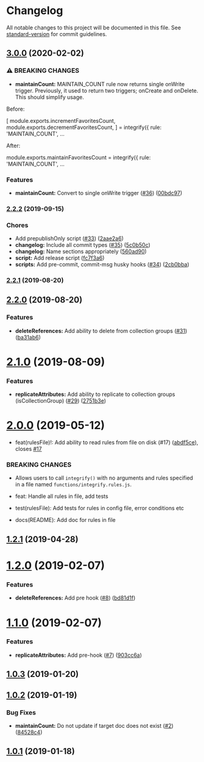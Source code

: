 # Changelog

All notable changes to this project will be documented in this file. See [standard-version](https://github.com/conventional-changelog/standard-version) for commit guidelines.

## [3.0.0](https://github.com/anishkny/integrify/compare/v2.2.2...v3.0.0) (2020-02-02)


### ⚠ BREAKING CHANGES

* **maintainCount:** MAINTAIN_COUNT rule now returns single onWrite trigger.
Previously, it used to return two triggers; onCreate and onDelete.
This should simplify usage.

Before:

[
  module.exports.incrementFavoritesCount,
  module.exports.decrementFavoritesCount,
] = integrify({
  rule: 'MAINTAIN_COUNT',
  ...

After:

module.exports.maintainFavoritesCount = integrify({
  rule: 'MAINTAIN_COUNT',
  ...

### Features

* **maintainCount:** Convert to single onWrite trigger ([#36](https://github.com/anishkny/integrify/issues/36)) ([00bdc97](https://github.com/anishkny/integrify/commit/00bdc978b8663dd9d33cdd3e63299be6ef95bf94))

### [2.2.2](https://github.com/anishkny/integrify/compare/v2.2.1...v2.2.2) (2019-09-15)


### Chores

* Add prepublishOnly script ([#33](https://github.com/anishkny/integrify/issues/33)) ([2aae2a6](https://github.com/anishkny/integrify/commit/2aae2a6))
* **changelog:** Include all commit types ([#35](https://github.com/anishkny/integrify/issues/35)) ([5c0b50c](https://github.com/anishkny/integrify/commit/5c0b50c))
* **changelog:** Name sections appropriately ([560ad90](https://github.com/anishkny/integrify/commit/560ad90))
* **script:** Add release script ([fc7f3a6](https://github.com/anishkny/integrify/commit/fc7f3a6))
* **scripts:** Add pre-commit, commit-msg husky hooks ([#34](https://github.com/anishkny/integrify/issues/34)) ([2cb0bba](https://github.com/anishkny/integrify/commit/2cb0bba))

### [2.2.1](https://github.com/anishkny/integrify/compare/v2.2.0...v2.2.1) (2019-08-20)

## [2.2.0](https://github.com/anishkny/integrify/compare/v2.1.0...v2.2.0) (2019-08-20)


### Features

* **deleteReferences:** Add ability to delete from collection groups ([#31](https://github.com/anishkny/integrify/issues/31)) ([ba31ab6](https://github.com/anishkny/integrify/commit/ba31ab6))

# [2.1.0](https://github.com/anishkny/integrify/compare/v2.0.0...v2.1.0) (2019-08-09)


### Features

* **replicateAttributes:** Add ability to replicate to collection groups (isCollectionGroup) ([#29](https://github.com/anishkny/integrify/issues/29)) ([2751b3e](https://github.com/anishkny/integrify/commit/2751b3e))



# [2.0.0](https://github.com/anishkny/integrify/compare/v1.2.1...v2.0.0) (2019-05-12)


* feat(rulesFile)!: Add ability to read rules from file on disk (#17) ([abdf5ce](https://github.com/anishkny/integrify/commit/abdf5ce)), closes [#17](https://github.com/anishkny/integrify/issues/17)


### BREAKING CHANGES

* Allows users to call `integrify()` with no arguments and rules specified in a file named `functions/integrify.rules.js`.

* feat: Handle all rules in file, add tests

* test(rulesFile): Add tests for rules in config file, error conditions etc

* docs(README): Add doc for rules in file



## [1.2.1](https://github.com/anishkny/integrify/compare/v1.2.0...v1.2.1) (2019-04-28)



<a name="1.2.0"></a>
# [1.2.0](https://github.com/anishkny/integrify/compare/v1.1.0...v1.2.0) (2019-02-07)


### Features

* **deleteReferences:** Add pre hook ([#8](https://github.com/anishkny/integrify/issues/8)) ([bd81d1f](https://github.com/anishkny/integrify/commit/bd81d1f))



<a name="1.1.0"></a>
# [1.1.0](https://github.com/anishkny/integrify/compare/v1.0.3...v1.1.0) (2019-02-07)


### Features

* **replicateAttributes:** Add pre-hook ([#7](https://github.com/anishkny/integrify/issues/7)) ([903cc6a](https://github.com/anishkny/integrify/commit/903cc6a))



<a name="1.0.3"></a>
## [1.0.3](https://github.com/anishkny/integrify/compare/v1.0.2...v1.0.3) (2019-01-20)



<a name="1.0.2"></a>
## [1.0.2](https://github.com/anishkny/integrify/compare/v1.0.1...v1.0.2) (2019-01-19)


### Bug Fixes

* **maintainCount:** Do not update if target doc does not exist ([#2](https://github.com/anishkny/integrify/issues/2)) ([84528c4](https://github.com/anishkny/integrify/commit/84528c4))



<a name="1.0.1"></a>
## [1.0.1](https://github.com/anishkny/integrify/compare/v1.0.0...v1.0.1) (2019-01-18)
